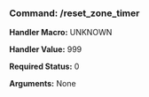 ### Command: /reset_zone_timer

**Handler Macro:** UNKNOWN

**Handler Value:** 999

**Required Status:** 0

**Arguments:**
None
